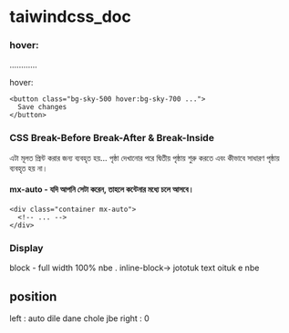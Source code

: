 # taiwindcss_doc

### hover:
............

hover:

    <button class="bg-sky-500 hover:bg-sky-700 ...">
      Save changes
    </button>

### CSS Break-Before Break-After & Break-Inside

এটা মূলত প্রিন্ট করার জন্য ব্যবহৃত হয়... পৃষ্ঠা দেখানোর পরে দ্বিতীয় পৃষ্ঠায় শুরু করতে এবং কীভাবে সাধারণ পৃষ্ঠায় ব্যবহৃত হয় না।

####  mx-auto - যদি আপনি সেটা করেন, তাহলে কন্টেনার মধ্যে চলে আসবে।

    <div class="container mx-auto">
      <!-- ... -->
    </div>


### Display

block - full width 100% nbe .
inline-block-> jototuk text oituk e nbe 

## position
 left : auto dile dane chole jbe
 right : 0




